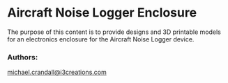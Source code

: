 # Aircraft Noise Logger Enclosure

The purpose of this content is to provide designs and 3D printable models for an electronics enclosure for the Aircraft Noise Logger device.

### Authors:

[michael.crandall@i3creations.com](mailto:michael.crandall@i3creations.com)